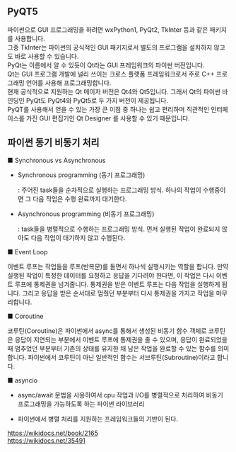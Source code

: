 ## PyQT5

파이썬으로 GUI 프로그래밍을 하려면 wxPython1, PyQt2, TkInter 등과 같은 패키지를 사용합니다.  
그중 TkInter는 파이썬의 공식적인 GUI 패키지로서 별도의 프로그램을 설치하지 않고도 바로 사용할 수 있습니다.  
PyQt는 이름에서 알 수 있듯이 Qt라는 GUI 프레임워크의 파이썬 버전입니다.  
Qt는 GUI 프로그램 개발에 널리 쓰이는 크로스 플랫폼 프레임워크로서 주로 C++ 프로그래밍 언어를 사용해 프로그래밍합니다.  
현재 공식적으로 지원하는 Qt 메이저 버전은 Qt4와 Qt5입니다. 그래서 Qt의 파이썬 바인딩인 PyQt도 PyQt4와 PyQt5로 두 가지 버전이 제공됩니다.  
PyQT를 사용해서 얻을 수 있는 가장 큰 이점 중 하나는 쉽고 편리하며 직관적인 인터페이스를 가진 GUI 편집기인 Qt Designer 를 사용할 수 있기 때문입니다.  


## 파이썬 동기 비동기 처리
■ Synchronous vs Asynchronous

  - Synchronous programming (동기 프로그래밍)

    : 주어진 task들을 순차적으로 실행하는 프로그래밍 방식. 하나의 작업이 수행중이면 그 다음 작업은 수행 완료까지 대기한다.

  - Asynchronous programming (비동기 프로그래밍)

    : task들을 병렬적으로 수행하는 프로그래밍 방식. 먼저 실행된 작업이 완료되지 않아도 다음 작업이 대기하지 않고 수행된다.

 

■ Event Loop

이벤트 루프는 작업들을 루프(반복문)를 돌면서 하나씩 실행시키는 역할을 합니다. 만약 실행된 작업이 특정한 데이터를 요청하고 응답을 기다려야 한다면, 이 작업은 다시 이벤트 루프에 통제권을 넘겨줍니다. 통제권을 받은 이벤트 루프는 다음 작업을 실행하게 됩니다. 그리고 응답을 받은 순서대로 멈췄던 부분부터 다시 통제권을 가지고 작업을 마무리합니다.

 

■ Coroutine

코루틴(Coroutine)은 파이썬에서 async를 통해서 생성된 비동기 함수 객체로 코루틴은 응답이 지연되는 부분에서 이벤트 루프에 통제권을 줄 수 있으며, 응답이 완료되었을 때 멈추었던 부분부터 기존의 상태를 유지한 채 남은 작업을 완료할 수 있는 함수를 의미합니다. 파이썬에서 코루틴이 아닌 일반적인 함수는 서브루틴(Subroutine)이라고 합니다.


■ asyncio

  - async/await 문법을 사용하여서 cpu 작업과 I/O를 병렬적으로 처리하여 비동기 프로그래밍을 가능하도록 하는 파이썬 라이브러리

  - 파이썬에서 병렬 처리를 지원하는 프레임워크들의 기반이 된다.


https://wikidocs.net/book/2165  
https://wikidocs.net/35491
